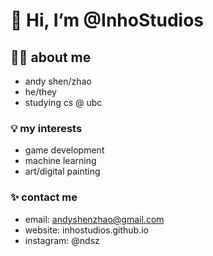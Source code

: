 # 👋 Hi, I’m @InhoStudios
## 🙋‍♂️ about me
- andy shen/zhao
- he/they
- studying cs @ ubc
### 💡 my interests
- game development
- machine learning
- art/digital painting
### ✨ contact me
- email: andyshenzhao@gmail.com
- website: inhostudios.github.io
- instagram: @ndsz
<!---
InhoStudios/InhoStudios is a ✨ special ✨ repository because its `README.md` (this file) appears on your GitHub profile.
You can click the Preview link to take a look at your changes.
--->
